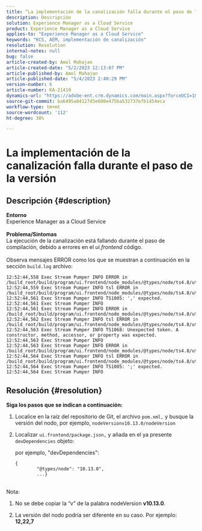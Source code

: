 ```yaml
---
title: “La implementación de la canalización falla durante el paso de la versión”
description: Descripción
solution: Experience Manager as a Cloud Service
product: Experience Manager as a Cloud Service
applies-to: "Experience Manager as a Cloud Service"
keywords: "KCS, AEM, implementación de canalización"
resolution: Resolution
internal-notes: null
bug: false
article-created-by: Amol Mahajan
article-created-date: "5/2/2023 12:13:07 PM"
article-published-by: Amol Mahajan
article-published-date: "5/4/2023 2:40:29 PM"
version-number: 6
article-number: KA-21419
dynamics-url: "https://adobe-ent.crm.dynamics.com/main.aspx?forceUCI=1&pagetype=entityrecord&etn=knowledgearticle&id=ffe00cb1-e2e8-ed11-a7c6-6045bd006149"
source-git-commit: ba6495a84127d3e600e475ba532737efb1454eca
workflow-type: tm+mt
source-wordcount: '112'
ht-degree: 38%

---
```


# La implementación de la canalización falla durante el paso de la versión

## Descripción {#description}

<b>Entorno</b>
<br>Experience Manager as a Cloud Service<br><br>
<b>Problema/Síntomas</b>
<br>La ejecución de la canalización está fallando durante el paso de compilación, debido a errores en el *ui.frontend* código.<br><br>
Observa mensajes ERROR como los que se muestran a continuación en la sección `build.log` archivo:




```
12:52:44,558 Exec Stream Pumper INFO ERROR in /build_root/build/program/ui.frontend/node_modules/@types/node/ts4.8/util.d.ts
12:52:44,559 Exec Stream Pumper INFO tsl ERROR in /build_root/build/program/ui.frontend/node_modules/@types/node/ts4.8/util.d.ts(1485,42)
12:52:44,561 Exec Stream Pumper INFO TS1005: ',' expected.
12:52:44,561 Exec Stream Pumper INFO
12:52:44,561 Exec Stream Pumper INFO ERROR in /build_root/build/program/ui.frontend/node_modules/@types/node/ts4.8/util.d.ts
12:52:44,562 Exec Stream Pumper INFO tsl ERROR in /build_root/build/program/ui.frontend/node_modules/@types/node/ts4.8/util.d.ts(1485,44)
12:52:44,563 Exec Stream Pumper INFO TS1068: Unexpected token. A constructor, method, accessor, or property was expected.
12:52:44,563 Exec Stream Pumper INFO
12:52:44,563 Exec Stream Pumper INFO ERROR in /build_root/build/program/ui.frontend/node_modules/@types/node/ts4.8/util.d.ts
12:52:44,564 Exec Stream Pumper INFO tsl ERROR in /build_root/build/program/ui.frontend/node_modules/@types/node/ts4.8/util.d.ts(1485,57)
12:52:44,564 Exec Stream Pumper INFO TS1005: ';' expected.
12:52:44,564 Exec Stream Pumper INFO
```



## Resolución {#resolution}

<b>Siga los pasos que se indican a continuación:</b>
1. Localice en la raíz del repositorio de Git, el archivo `pom.xml,` y busque la versión del nodo, por ejemplo, `nodeVersionv10.13.0/nodeVersion`


2. Localizar `ui.frontend/package.json,` y añada en el ya presente `devDependencies` objeto:

   por ejemplo, &quot;devDependencies&quot;:


   ```
   {
           "@types/node": "10.13.0",
           ...}
   ```



<br>Nota:<br>


1. No se debe copiar la “v” de la palabra nodeVersion <b>v10.13.0</b>.


2. La versión del nodo podría ser diferente en su caso. Por ejemplo: <b>12,22,7</b>

